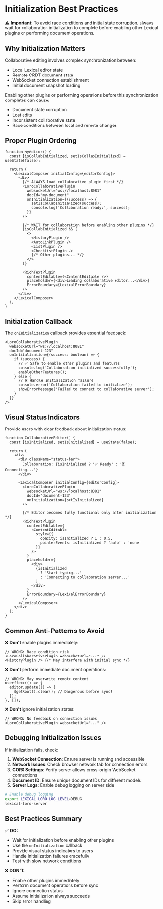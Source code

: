 # Initialization Best Practices

⚠️ **Important**: To avoid race conditions and initial state corruption, always wait for collaboration initialization to complete before enabling other Lexical plugins or performing document operations.

## Why Initialization Matters

Collaborative editing involves complex synchronization between:
- Local Lexical editor state
- Remote CRDT document state  
- WebSocket connection establishment
- Initial document snapshot loading

Enabling other plugins or performing operations before this synchronization completes can cause:
- Document state corruption
- Lost edits
- Inconsistent collaborative state
- Race conditions between local and remote changes

## Proper Plugin Ordering

```tsx
function MyEditor() {
  const [isCollabInitialized, setIsCollabInitialized] = useState(false);

  return (
    <LexicalComposer initialConfig={editorConfig}>
      <div>
        {/* ALWAYS load collaborative plugin first */}
        <LoroCollaborativePlugin
          websocketUrl="ws://localhost:8081"
          docId="my-document"
          onInitialization={(success) => {
            setIsCollabInitialized(success);
            console.log('Collaboration ready:', success);
          }}
        />
        
        {/* WAIT for collaboration before enabling other plugins */}
        {isCollabInitialized && (
          <>
            <HistoryPlugin />
            <AutoLinkPlugin />
            <ListPlugin />
            <CheckListPlugin />
            {/* Other plugins... */}
          </>
        )}
        
        <RichTextPlugin
          contentEditable={<ContentEditable />}
          placeholder={<div>Loading collaborative editor...</div>}
          ErrorBoundary={LexicalErrorBoundary}
        />
      </div>
    </LexicalComposer>
  );
}
```

## Initialization Callback

The `onInitialization` callback provides essential feedback:

```tsx
<LoroCollaborativePlugin
  websocketUrl="ws://localhost:8081"
  docId="document-123"
  onInitialization={(success: boolean) => {
    if (success) {
      // ✅ Safe to enable other plugins and features
      console.log('Collaboration initialized successfully');
      enableOtherFeatures();
    } else {
      // ❌ Handle initialization failure
      console.error('Collaboration failed to initialize');
      showErrorMessage('Failed to connect to collaborative server');
    }
  }}
/>
```

## Visual Status Indicators

Provide users with clear feedback about initialization status:

```tsx
function CollaborativeEditor() {
  const [isInitialized, setIsInitialized] = useState(false);

  return (
    <div>
      <div className="status-bar">
        Collaboration: {isInitialized ? '✅ Ready' : '⏳ Connecting...'}
      </div>
      
      <LexicalComposer initialConfig={editorConfig}>
        <LoroCollaborativePlugin
          websocketUrl="ws://localhost:8081"
          docId="document-123"
          onInitialization={setIsInitialized}
        />
        
        {/* Editor becomes fully functional only after initialization */}
        <RichTextPlugin
          contentEditable={
            <ContentEditable 
              style={{ 
                opacity: isInitialized ? 1 : 0.5,
                pointerEvents: isInitialized ? 'auto' : 'none'
              }} 
            />
          }
          placeholder={
            <div>
              {isInitialized 
                ? 'Start typing...' 
                : 'Connecting to collaboration server...'
              }
            </div>
          }
          ErrorBoundary={LexicalErrorBoundary}
        />
      </LexicalComposer>
    </div>
  );
}
```

## Common Anti-Patterns to Avoid

❌ **Don't** enable plugins immediately:
```tsx
// WRONG: Race condition risk
<LoroCollaborativePlugin websocketUrl="..." />
<HistoryPlugin /> {/* May interfere with initial sync */}
```

❌ **Don't** perform immediate document operations:
```tsx
// WRONG: May overwrite remote content
useEffect(() => {
  editor.update(() => {
    $getRoot().clear(); // Dangerous before sync!
  });
}, []);
```

❌ **Don't** ignore initialization status:
```tsx
// WRONG: No feedback on connection issues
<LoroCollaborativePlugin websocketUrl="..." />
```

## Debugging Initialization Issues

If initialization fails, check:

1. **WebSocket Connection**: Ensure server is running and accessible
2. **Network Issues**: Check browser network tab for connection errors
3. **CORS Settings**: Verify server allows cross-origin WebSocket connections
4. **Document ID**: Ensure unique document IDs for different models
5. **Server Logs**: Enable debug logging on server side

```bash
# Enable debug logging
export LEXICAL_LORO_LOG_LEVEL=DEBUG
lexical-loro-server
```

## Best Practices Summary

✅ **DO:**
- Wait for initialization before enabling other plugins
- Use the `onInitialization` callback
- Provide visual status indicators to users
- Handle initialization failures gracefully
- Test with slow network conditions

❌ **DON'T:**
- Enable other plugins immediately
- Perform document operations before sync
- Ignore connection status
- Assume initialization always succeeds
- Skip error handling
